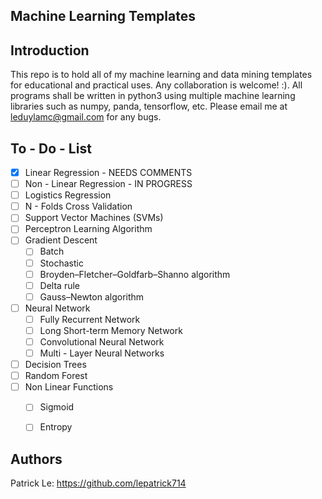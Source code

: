 Machine Learning Templates
------------

Introduction
------------
This repo is to hold all of my machine learning and data mining templates for educational and practical uses. Any collaboration is welcome! :). All programs shall be written 
in python3 using multiple machine learning libraries such as numpy, panda, tensorflow, etc. Please email me at leduylamc@gmail.com for any bugs.


To - Do - List
------------
- [x] Linear Regression - NEEDS COMMENTS 
- [ ] Non - Linear Regression - IN PROGRESS
- [ ] Logistics Regression
- [ ] N - Folds Cross Validation 
- [ ] Support Vector Machines (SVMs)
- [ ] Perceptron Learning Algorithm 
- [ ] Gradient Descent  
	- [ ] Batch 
	- [ ] Stochastic
	- [ ] Broyden–Fletcher–Goldfarb–Shanno algorithm
	- [ ] Delta rule
	- [ ] Gauss–Newton algorithm
- [ ] Neural Network
	- [ ] Fully Recurrent Network
	- [ ] Long Short-term Memory Network
	- [ ] Convolutional Neural Network
	- [ ] Multi - Layer Neural Networks
- [ ] Decision Trees 
- [ ] Random Forest 
- [ ] Non Linear Functions 
	- [ ] Sigmoid 
	- [ ] Entropy


Authors
------------
Patrick Le: https://github.com/lepatrick714
